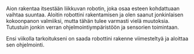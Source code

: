 Aion rakentaa itsestään liikkuvan robotin, joka osaa esteen kohdattuaan vaihtaa suuntaa. Aloitin robottini rakentamisen ja olen saanut jonkinlaisen kokoonpanon valmiiksi, mutta tähän tulee varmasti vielä muutoksia. Tutustuin jonkin verran ohjelmointiympäristöön ja sensorien toimintaan. 

Ensi viikolla tarkoitukseni on saada robottini rakenne viimesteltyä ja aloittaa sen ohjelmointi.
